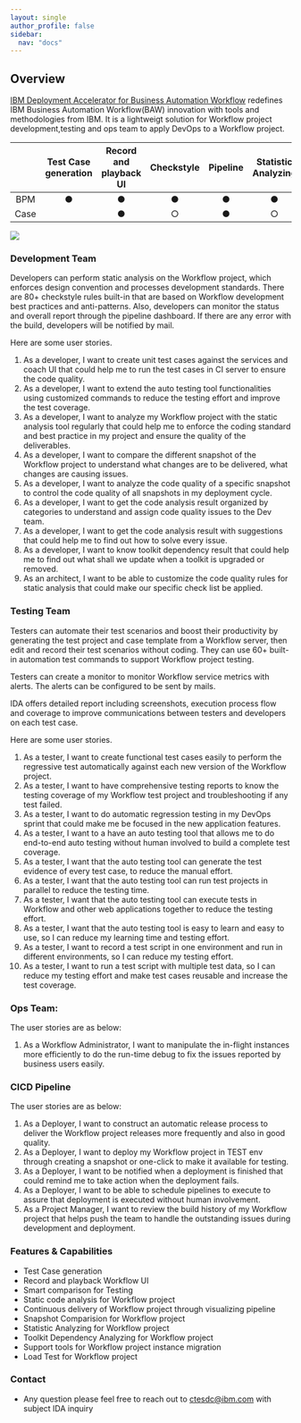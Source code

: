 ```yaml
---
layout: single
author_profile: false
sidebar:
  nav: "docs"
---
```


## Overview

[IBM Deployment Accelerator for Business Automation Workflow](./references/references-demos.html) redefines IBM Business Automation Workflow(BAW) innovation with tools and methodologies from IBM. It is a lightweigt solution for Workflow project development,testing and ops team to apply DevOps to a Workflow project.
 
  
  |          | Test Case generation |  Record and playback UI  |  Checkstyle  | Pipeline | Statistic Analyzing  |  Toolkit Dependency Analyzing  | Comparison | Instance migration  | Load Test  |
 |:-------------:|:-------------:|:-------------:|:-------------:|:-------------:|:-------------:|:-------------:|:-------------:|:-------------:|:-------------:|
 |  BPM     |  ●   |●             |●           |  ●         | ●         | ●  |●  |●  | ●  |
 |  Case    |     |●             | ○           |   ●          | ○          |  | |||
  
  
 ![][ida-devops] 

### Development Team

Developers can perform static analysis on the Workflow project, which enforces design convention and processes development standards.  There are 80+ checkstyle rules built-in that are based on Workflow development best practices and anti-patterns. Also, developers can monitor the status and overall report through the pipeline dashboard. If there are any error with the build, developers will be notified by mail.

Here are some user stories.

1. As a developer, I want to create unit test cases against the services and coach UI that could help me to run the test cases in CI server to ensure the code quality.
2. As a developer, I want to extend the auto testing tool functionalities using customized commands to reduce the testing effort and improve the test coverage.
3. As a developer, I want to analyze my Workflow project with the static analysis tool regularly that could help me to enforce the coding standard and best practice in my project and ensure the quality of the deliverables.
4. As a developer, I want to compare the different snapshot of the Workflow project to understand what changes are to be delivered, what changes are causing issues.
5. As a developer, I want to analyze the code quality of a specific snapshot to control the code quality of all snapshots in my deployment cycle.
6. As a developer, I want to get the code analysis result organized by categories to understand and assign code quality issues to the Dev team.
7. As a developer, I want to get the code analysis result with suggestions that could help me to find out how to solve every issue.
7. As a developer, I want to know toolkit dependency result that could help me to find out what shall we update when a toolkit is upgraded or removed.
8. As an architect, I want to be able to customize the code quality rules for static analysis that could make our specific check list be applied.

### Testing Team

Testers can automate their test scenarios and boost their productivity by generating the test project and case template from a Workflow server, then edit and record their test scenarios without coding. They can use 60+ built-in automation test commands to support Workflow project testing.

Testers can create a monitor to monitor Workflow service metrics with alerts. The alerts can be configured to be sent by mails. 

IDA offers detailed report including screenshots, execution process flow and coverage to improve communications between testers and developers on each test case. 

Here are some user stories.

1.	As a tester, I want to create functional test cases easily to perform the regressive test automatically against each new version of the Workflow project.
2.	As a tester, I want to have comprehensive testing reports to know the testing coverage of my Workflow test project and troubleshooting if any test failed.
3.	As a tester, I want to do automatic regression testing in my DevOps sprint that could make me  be focused in the new application features.
4.	As a tester, I want to a have an auto testing tool that allows me to do end-to-end auto testing without human involved to build a complete test coverage.
5.	As a tester, I want that the auto testing tool can generate the test evidence of every test case, to reduce the manual effort.
6.	As a tester, I want that the auto testing tool can run test projects in parallel to reduce the testing time.
7.	As a tester, I want that the auto testing tool can execute tests in Workflow and other web applications together to reduce the testing effort.
8.	As a tester, I want that the auto testing tool is easy to learn and easy to use, so I can reduce my learning time and testing effort.
9.	As a tester, I want to record a test script in one environment and run in different environments, so I can reduce my testing effort.
10.	As a tester, I want to run a test script with multiple test data, so I can reduce my testing effort and make test cases reusable and increase the test coverage.

### Ops Team:

The user stories are as below:

1.	As a Workflow Administrator, I want to manipulate the in-flight instances more efficiently to do the run-time debug to fix the issues reported by business users easily.


### CICD Pipeline

The user stories are as below:

1.	As a Deployer, I want to construct an automatic release process to deliver the Workflow project releases more frequently and also in good quality.
2.	As a Deployer, I want to deploy my Workflow project in TEST env through creating a snapshot or one-click to make it available for testing.
3.	As a Deployer, I want to be notified when a deployment is finished that could remind me to take action when the deployment fails.
4.	As a Deployer, I want to be able to schedule pipelines to execute to assure that deployment is executed without human involvement.
5.	As a Project Manager, I want to review the build history of my Workflow project that helps push the team to handle the outstanding issues during development and deployment.

### Features & Capabilities

* Test Case generation
* Record and playback Workflow UI
* Smart comparison for Testing
* Static code analysis for Workflow project
* Continuous delivery of Workflow project through visualizing pipeline
* Snapshot Comparision for Workflow project
* Statistic Analyzing for Workflow project
* Toolkit Dependency Analyzing for Workflow project
* Support tools for Workflow project instance migration
* Load Test for Workflow project
 
### Contact
- Any question please feel free to reach out to <ctesdc@ibm.com> with subject IDA inquiry



[ida-devops]: ./images/install/ida-devops.png


